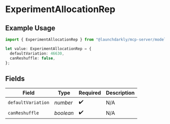 # ExperimentAllocationRep

## Example Usage

```typescript
import { ExperimentAllocationRep } from "@launchdarkly/mcp-server/models/components";

let value: ExperimentAllocationRep = {
  defaultVariation: 46630,
  canReshuffle: false,
};
```

## Fields

| Field              | Type               | Required           | Description        |
| ------------------ | ------------------ | ------------------ | ------------------ |
| `defaultVariation` | *number*           | :heavy_check_mark: | N/A                |
| `canReshuffle`     | *boolean*          | :heavy_check_mark: | N/A                |